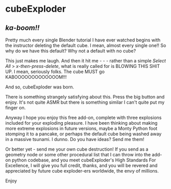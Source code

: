 # cubeExploder
## _ka-boom!!_

Pretty much every single Blender tutorial I have ever watched begins with the instructor deleting the default cube. I mean,
almost every single one!! So why do we have this default? Why not a default with no cube?

This just makes me laugh. And then it hit me - - - rather than a simple _Select All_ > _x-then-press-delete_, what is really called for is BLOWING THIS SHIT UP. I mean, seriously folks. The cube MUST go KABOOOOOOOOOOOOOM!!!

And so, cubeExploder was born.

There is something strangely satisfying about this. Press the big button and enjoy. It's not quite ASMR but there is 
something similar I can't quite put my finger on.

Anyway I hope you enjoy this free add-on, complete with three explosions included for your exploding pleasure. I have
been thinking about making more extreme explosions in future versions, maybe a Monty Python foot stomping it to a pancake, or perhaps
the default cube being washed away in a massive tsunami. I dunno. Do you have ideas? Send me them!

Or better yet - send me your own cube destruction! If you send as a geometry node or some other procedural list that I can throw
into the add-on python codebase, and you meet cubeExploder's High Standards For Excellence, I will give you full credit, thanks,
and you will be revered and appreciated by future cube exploder-ers worldwide, the envy of millions.

Enjoy
